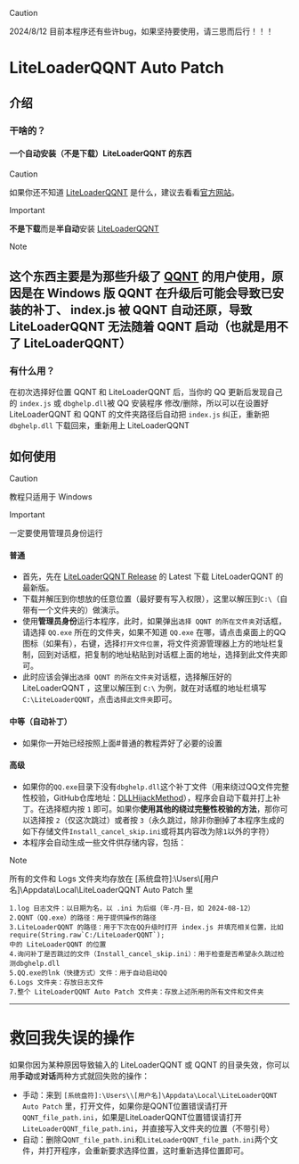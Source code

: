> [!CAUTION]
> 2024/8/12 目前本程序还有些许bug，如果坚持要使用，请三思而后行！！！

# LiteLoaderQQNT Auto Patch
## 介绍
### 干啥的？
#### 一个自动安装（不是下载）LiteLoaderQQNT 的东西
> [!CAUTION]
> 如果你还不知道 [LiteLoaderQQNT](https://github.com/LiteLoaderQQNT/LiteLoaderQQNT) 是什么，建议去看看[官方网站](https://liteloaderqqnt.github.io)。

> [!IMPORTANT]
> **不是下载**而是**半自动**安装 [LiteLoaderQQNT](https://github.com/LiteLoaderQQNT/LiteLoaderQQNT)

> [!NOTE]
这个东西主要是为那些升级了 [QQNT](https://im.qq.com/pcqq/index.shtml) 的用户使用，原因是**在 Windows 版 QQNT 在升级后可能会导致已安装的补丁、 index.js 被 QQNT 自动还原，导致 LiteLoaderQQNT 无法随着 QQNT 启动（也就是用不了 LiteLoaderQQNT）**
---
### 有什么用？
在初次选择好位置 QQNT 和 LiteLoaderQQNT 后，当你的 QQ 更新后发现自己的 `index.js` 或 `dbghelp.dll`被 QQ 安装程序 修改/删除，所以可以在设置好 LiteLoaderQQNT 和 QQNT 的文件夹路径后自动把 `index.js` 纠正，重新把 `dbghelp.dll` 下载回来，重新用上 LiteLoaderQQNT
## 如何使用
> [!CAUTION]
> 教程只适用于 Windows

> [!IMPORTANT]
> 一定要使用管理员身份运行

#### 普通
- 首先，先在 [LiteLoaderQQNT Release](https://github.com/LiteLoaderQQNT/LiteLoaderQQNT/releases) 的 Latest 下载 LiteLoaderQQNT 的最新版。
- 下载并解压到你想放的任意位置（最好要有写入权限），这里以解压到`C:\`（自带有一个文件夹的）做演示。
- 使用**管理员身份**运行本程序，此时，如果弹出`选择 QQNT 的所在文件夹`对话框，请选择 `QQ.exe` 所在的文件夹，如果不知道 `QQ.exe` 在哪，请点击桌面上的QQ图标（如果有），右键，选择`打开文件位置`，将文件资源管理器上方的地址栏复制，回到对话框，把复制的地址粘贴到对话框上面的地址，选择到此文件夹即可。
- 此时应该会弹出`选择 QQNT 的所在文件夹`对话框，选择解压好的 LiteLoaderQQNT ，这里以解压到 `C:\` 为例，就在对话框的地址栏填写`C:\LiteLoaderQQNT`，点击`选择此文件夹`即可。

#### 中等（自动补丁）
- 如果你一开始已经按照上面#普通的教程弄好了必要的设置
#### 高级
- 如果你的`QQ.exe`目录下没有`dbghelp.dll`这个补丁文件（用来绕过QQ文件完整性校验，GitHub仓库地址：[DLLHijackMethod](https://github.com/LiteLoaderQQNT/QQNTFileVerifyPatch/tree/DLLHijackMethod)），程序会自动下载并打上补丁。在选择框内按 `1` 即可。如果你**使用其他的绕过完整性校验的方法**，那你可以选择按 `2`（仅这次跳过）或者按 `3`（永久跳过，除非你删掉了本程序生成的如下存储文件`Install_cancel_skip.ini`或将其内容改为除`1`以外的字符）
- 本程序会自动生成一些文件供存储内容，包括：
> [!NOTE]
> 所有的文件和 Logs 文件夹均存放在 [系统盘符]:\Users\\[用户名]\Appdata\Local\LiteLoaderQQNT Auto Patch 里

```
1.log 日志文件：以日期为名，以 .ini 为后缀（年-月-日，如 2024-08-12）
2.QQNT（QQ.exe）的路径：用于提供操作的路径
3.LiteLoaderQQNT 的路径：用于下次在QQ升级时打开 index.js 并填充相关位置，比如
require(String.raw`C:/LiteLoaderQQNT`);
中的 LiteLoaderQQNT 的位置
4.询问补丁是否跳过的文件（Install_cancel_skip.ini）：用于检查是否希望永久跳过检测dbghelp.dll
5.QQ.exe的lnk（快捷方式）文件：用于自动启动QQ
6.Logs 文件夹：存放日志文件
7.整个 LiteLoaderQQNT Auto Patch 文件夹：存放上述所用的所有文件和文件夹
```
---
# 救回我失误的操作
如果你因为某种原因导致输入的 LiteLoaderQQNT 或 QQNT 的目录失效，你可以用**手动**或**对话**两种方式就回失败的操作：

- 手动：来到 `[系统盘符]:\Users\\[用户名]\Appdata\Local\LiteLoaderQQNT Auto Patch` 里，打开文件，如果你是QQNT位置错误请打开`QQNT_file_path.ini`，如果是LiteLoaderQQNT位置错误请打开`LiteLoaderQQNT_file_path.ini`，并直接写入文件夹的位置（不带引号）
- 自动：删除Q`QNT_file_path.ini`和`LiteLoaderQQNT_file_path.ini`两个文件，并打开程序，会重新要求选择位置，这时重新选择位置即可。